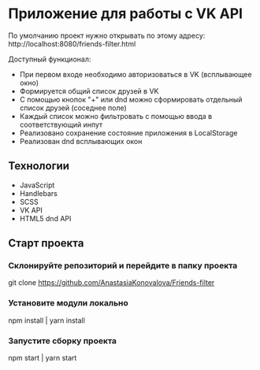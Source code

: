 # Приложение для работы с VK API

По умолчанию проект нужно открывать по этому адресу: http://localhost:8080/friends-filter.html

Доступный функционал:

- При первом входе необходимо авторизоваться в VK (всплывающее окно)
- Формируется общий список друзей в VK
- С помощью кнопок "+" или dnd можно сформировать отдельный список друзей (соседнее поле)
- Каждый список можно фильтровать с помощью ввода в соответствующий инпут
- Реализовано сохранение состояние приложения в LocalStorage
- Реализован dnd всплывающих окон

## Технологии

- JavaScript
- Handlebars
- SCSS
- VK API
- HTML5 dnd API

## Старт проекта

### Склонируйте репозиторий и перейдите в папку проекта

git clone https://github.com/AnastasiaKonovalova/Friends-filter

### Установите модули локально

npm install | yarn install

### Запустите сборку проекта

npm start | yarn start
